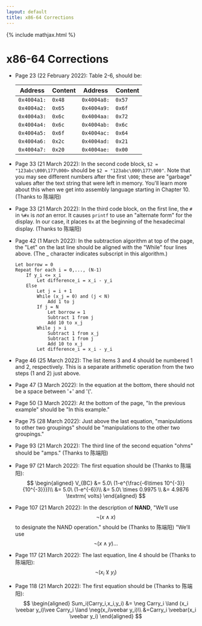 ```yaml
---
layout: default
title: x86-64 Corrections
---
```

{% include mathjax.html %}
# x86-64 Corrections

- Page 23 (22 February 2022): Table 2-6, should be:
    
    |   Address   | Content |   Address    | Content |
    | ----------- | ------- | ------------ | ------- |
    | `0x4004a1:` | `0x48`  | `0x4004a8:`  | `0x57`  |
    | `0x4004a2:` | `0x65`  | `0x4004a9:`  | `0x6f`  |
    | `0x4004a3:` | `0x6c`  | `0x4004aa:`  | `0x72`  |
    | `0x4004a4:` | `0x6c`  | `0x4004ab:`  | `0x6c`  |
    | `0x4004a5:` | `0x6f`  | `0x4004ac:`  | `0x64`  |
    | `0x4004a6:` | `0x2c`  | `0x4004ad:`  | `0x21`  |
    | `0x4004a7:` | `0x20`  | `0x4004ae:`  | `0x00`  |
- Page 33 (21 March 2022): In the second code block, `$2 = "123abc\000\177\000>` should be `$2 = "123abc\000\177\000"`. Note that you may see different numbers after the first `\000`; these are "garbage" values after the text string that were left in memory. You'll learn more about this when we get into assembly language starting in Chapter 10. (Thanks to 陈端阳)
- Page 33 (21 March 2022): In the third code block, on the first line, the `#` in `%#x` is *not* an error. It causes `printf` to use an "alternate form" for the display. In our case, it places `0x` at the beginning of the hexadecimal display. (Thanks to 陈端阳)
- Page 42 (1 March 2022): In the subtraction algorithm at top of the page, the "Let" on the last line should be aligned with the "While" four lines above. (The _ character indicates subscript in this algorithm.)
    ```
    Let borrow = 0
    Repeat for each i = 0,..., (N-1)
        If y_i <= x_i
            Let difference_i = x_i - y_i
        Else
            Let j = i + 1
            While (x_j = 0) and (j < N)
                Add 1 to j
            If j = N
                Let borrow = 1
                Subtract 1 from j
                Add 10 to x_j
            While j > i
                Subtract 1 from x_j
                Subtract 1 from j
                Add 10 to x_j
            Let difference_i = x_i - y_i
    ```
- Page 46 (25 March 2022): The list items 3 and 4 should be numbered 1 and 2, respectively. This is a separate arithmetic operation from the two steps (1 and 2) just above.
- Page 47 (3 March 2022): In the equation at the bottom, there should not be a space between '+' and '('.
- Page 50 (3 March 2022): At the bottom of the page, "In the previous example" should be "In this example."
- Page 75 (28 March 2022): Just above the last equation, "manipulations to other two groupings" should be "manipulations to the other two groupings."
- Page 93 (21 March 2022): The third line of the second equation "ohms" should be "amps." (Thanks to 陈端阳)
- Page 97 (21 March 2022): The first equation should be (Thanks to 陈端阳):
  $$
  \begin{aligned}
    V_{BC} &= 5.0\ (1-e^{\frac{-6\times 10^{-3}}{10^{-3}}})\\
           &= 5.0\ (1-e^{-6})\\
           &= 5.0\ \times 0.9975 \\
           &= 4.9876 \textrm{ volts}
  \end{aligned}
  $$
- Page 107 (21 March 2022): In the description of **NAND**, "We’ll use $$\neg(x \land x)$$ to designate the NAND operation." should be (Thanks to 陈端阳) "We’ll use $$\neg(x \land y)...$$
- Page 117 (21 March 2022): The last equation, line 4 should be (Thanks to 陈端阳): $$\neg(x_i \veebar y_i)$$
- Page 118 (21 March 2022): The first equation should be (Thanks to 陈端阳):
  $$
  \begin{aligned}
    Sum_i(Carry_i,x_i,y_i) &= \neg Carry_i \land (x_i \veebar y_i)\vee Carry_i \land \neg(x_i\veebar y_i)\\
                           &=Carry_i \veebar(x_i \veebar y_i)
  \end{aligned}
  $$

  
